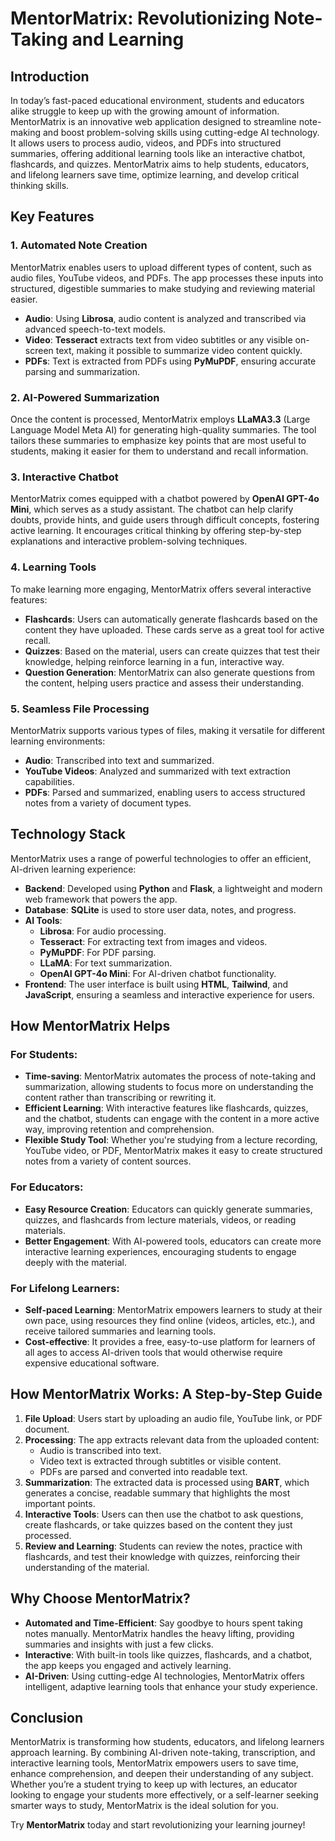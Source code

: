 # MentorMatrix: Revolutionizing Note-Taking and Learning

## Introduction

In today’s fast-paced educational environment, students and educators alike struggle to keep up with the growing amount of information. MentorMatrix is an innovative web application designed to streamline note-making and boost problem-solving skills using cutting-edge AI technology. It allows users to process audio, videos, and PDFs into structured summaries, offering additional learning tools like an interactive chatbot, flashcards, and quizzes. MentorMatrix aims to help students, educators, and lifelong learners save time, optimize learning, and develop critical thinking skills.

## Key Features

### 1. **Automated Note Creation**
MentorMatrix enables users to upload different types of content, such as audio files, YouTube videos, and PDFs. The app processes these inputs into structured, digestible summaries to make studying and reviewing material easier. 

- **Audio**: Using **Librosa**, audio content is analyzed and transcribed via advanced speech-to-text models.
- **Video**: **Tesseract** extracts text from video subtitles or any visible on-screen text, making it possible to summarize video content quickly.
- **PDFs**: Text is extracted from PDFs using **PyMuPDF**, ensuring accurate parsing and summarization.

### 2. **AI-Powered Summarization**
Once the content is processed, MentorMatrix employs **LLaMA3.3** (Large Language Model Meta AI) for generating high-quality summaries. The tool tailors these summaries to emphasize key points that are most useful to students, making it easier for them to understand and recall information.

### 3. **Interactive Chatbot**
MentorMatrix comes equipped with a chatbot powered by **OpenAI GPT-4o Mini**, which serves as a study assistant. The chatbot can help clarify doubts, provide hints, and guide users through difficult concepts, fostering active learning. It encourages critical thinking by offering step-by-step explanations and interactive problem-solving techniques.

### 4. **Learning Tools**
To make learning more engaging, MentorMatrix offers several interactive features:
- **Flashcards**: Users can automatically generate flashcards based on the content they have uploaded. These cards serve as a great tool for active recall.
- **Quizzes**: Based on the material, users can create quizzes that test their knowledge, helping reinforce learning in a fun, interactive way.
- **Question Generation**: MentorMatrix can also generate questions from the content, helping users practice and assess their understanding.

### 5. **Seamless File Processing**
MentorMatrix supports various types of files, making it versatile for different learning environments:
- **Audio**: Transcribed into text and summarized.
- **YouTube Videos**: Analyzed and summarized with text extraction capabilities.
- **PDFs**: Parsed and summarized, enabling users to access structured notes from a variety of document types.

## Technology Stack

MentorMatrix uses a range of powerful technologies to offer an efficient, AI-driven learning experience:

- **Backend**: Developed using **Python** and **Flask**, a lightweight and modern web framework that powers the app.
- **Database**: **SQLite** is used to store user data, notes, and progress.
- **AI Tools**:
  - **Librosa**: For audio processing.
  - **Tesseract**: For extracting text from images and videos.
  - **PyMuPDF**: For PDF parsing.
  - **LLaMA**: For text summarization.
  - **OpenAI GPT-4o Mini**: For AI-driven chatbot functionality.
- **Frontend**: The user interface is built using **HTML**, **Tailwind**, and **JavaScript**, ensuring a seamless and interactive experience for users.

## How MentorMatrix Helps

### For Students:
- **Time-saving**: MentorMatrix automates the process of note-taking and summarization, allowing students to focus more on understanding the content rather than transcribing or rewriting it.
- **Efficient Learning**: With interactive features like flashcards, quizzes, and the chatbot, students can engage with the content in a more active way, improving retention and comprehension.
- **Flexible Study Tool**: Whether you're studying from a lecture recording, YouTube video, or PDF, MentorMatrix makes it easy to create structured notes from a variety of content sources.

### For Educators:
- **Easy Resource Creation**: Educators can quickly generate summaries, quizzes, and flashcards from lecture materials, videos, or reading materials.
- **Better Engagement**: With AI-powered tools, educators can create more interactive learning experiences, encouraging students to engage deeply with the material.

### For Lifelong Learners:
- **Self-paced Learning**: MentorMatrix empowers learners to study at their own pace, using resources they find online (videos, articles, etc.), and receive tailored summaries and learning tools.
- **Cost-effective**: It provides a free, easy-to-use platform for learners of all ages to access AI-driven tools that would otherwise require expensive educational software.

## How MentorMatrix Works: A Step-by-Step Guide

1. **File Upload**: Users start by uploading an audio file, YouTube link, or PDF document.
2. **Processing**: The app extracts relevant data from the uploaded content:
   - Audio is transcribed into text.
   - Video text is extracted through subtitles or visible content.
   - PDFs are parsed and converted into readable text.
3. **Summarization**: The extracted data is processed using **BART**, which generates a concise, readable summary that highlights the most important points.
4. **Interactive Tools**: Users can then use the chatbot to ask questions, create flashcards, or take quizzes based on the content they just processed.
5. **Review and Learning**: Students can review the notes, practice with flashcards, and test their knowledge with quizzes, reinforcing their understanding of the material.

## Why Choose MentorMatrix?

- **Automated and Time-Efficient**: Say goodbye to hours spent taking notes manually. MentorMatrix handles the heavy lifting, providing summaries and insights with just a few clicks.
- **Interactive**: With built-in tools like quizzes, flashcards, and a chatbot, the app keeps you engaged and actively learning.
- **AI-Driven**: Using cutting-edge AI technologies, MentorMatrix offers intelligent, adaptive learning tools that enhance your study experience.

## Conclusion

MentorMatrix is transforming how students, educators, and lifelong learners approach learning. By combining AI-driven note-taking, transcription, and interactive learning tools, MentorMatrix empowers users to save time, enhance comprehension, and deepen their understanding of any subject. Whether you’re a student trying to keep up with lectures, an educator looking to engage your students more effectively, or a self-learner seeking smarter ways to study, MentorMatrix is the ideal solution for you.

Try **MentorMatrix** today and start revolutionizing your learning journey!
